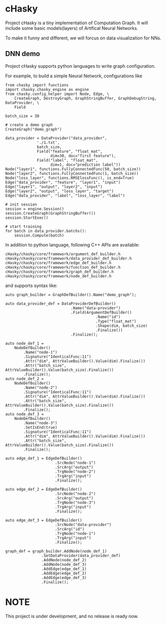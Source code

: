 # cHasky
Project cHasky is a tiny implementation of Computation Graph. It will include some basic models(layers) of Artifical Neural Networks.

To make it funny and different, we will forcus on data visualization for NNs.

## DNN demo

Project cHasky supports python languages to write graph configuration.

For example, to build a simple Neural Network, configurations like

    from chasky import functions
    import chasky.chasky_engine as engine
    from chasky.config_helper import Node, Edge, \
        CreateGraph, DestroyGraph, GraphStringBuffer, GraphDebugString, DataProvider, \
        Field

    batch_size = 30

    # create a demo graph
    CreateGraph("demo_graph")

    data_provider = DataProvider("data_provider",
                  './1.txt',
                  batch_size,
                  Field("feature", "float_mat",
                        dim=30, doc="first feature"),
                  Field("label", "float_mat",
                        dim=1, doc="prediction label"))
    Node("layer1", functions.FullyConnectedFunc(50, batch_size))
    Node("layer2", functions.FullyConnectedFunc(1, batch_size))
    Node("loss_layer", functions.RMSElossFunc(), is_end=True)
    Edge("data_provider", "feature", "layer1", "input")
    Edge("layer1", "output", "layer2", "input")
    Edge("layer2", "output", "loss_layer", "target")
    Edge("data_provider", "label", "loss_layer", "label")

    # init session
    session = engine.Session()
    session.CreateGraph(GraphStringBuffer())
    session.StartExec()

    # start training
    for batch in data_provider.batchs():
        session.Compute(batch)


In addition to python language, following C++ APIs are available:

    cHasky/chasky/core/framework/argument_def_builder.h
    cHasky/chasky/core/framework/data_provider_def_builder.h
    cHasky/chasky/core/framework/edge_def_builder.h
    cHasky/chasky/core/framework/function_def_builder.h
    cHasky/chasky/core/framework/graph_def_builder.h
    cHasky/chasky/core/framework/node_def_builder.h

and supports syntax like:

    auto graph_builder = GraphDefBuilder().Name("demo_graph");

    auto data_provider_def = DataProviderDefBuilder()
                                 .Name("data-provider")
                                 .Field(ArgumentDefBuilder()
                                            .Name("id")
                                            .Type("float_mat")
                                            .Shape(dim, batch_size)
                                            .Finalize())
                                 .Finalize();

    auto node_def_1 =
        NodeDefBuilder()
            .Name("node-1")
            .Signature("IdenticalFunc:11")
            .Attr("dim", AttrValueBuilder().Value(dim).Finalize())
            .Attr("batch_size", AttrValueBuilder().Value(batch_size).Finalize())
            .Finalize();
    auto node_def_2 =
        NodeDefBuilder()
            .Name("node-2")
            .Signature("IdenticalFunc:11")
            .Attr("dim", AttrValueBuilder().Value(dim).Finalize())
            .Attr("batch_size", AttrValueBuilder().Value(batch_size).Finalize())
            .Finalize();
    auto node_def_3 =
        NodeDefBuilder()
            .Name("node-3")
            .SetIsEnd(true)
            .Signature("IdenticalFunc:11")
            .Attr("dim", AttrValueBuilder().Value(dim).Finalize())
            .Attr("batch_size", AttrValueBuilder().Value(batch_size).Finalize())
            .Finalize();

    auto edge_def_1 = EdgeDefBuilder()
                          .SrcNode("node-1")
                          .SrcArg("output")
                          .TrgNode("node-2")
                          .TrgArg("input")
                          .Finalize();

    auto edge_def_2 = EdgeDefBuilder()
                          .SrcNode("node-2")
                          .SrcArg("output")
                          .TrgNode("node-3")
                          .TrgArg("input")
                          .Finalize();

    auto edge_def_3 = EdgeDefBuilder()
                          .SrcNode("data-provider")
                          .SrcArg("id")
                          .TrgNode("node-1")
                          .TrgArg("input")
                          .Finalize();

    graph_def = graph_builder.AddNode(node_def_1)
                    .SetDataProvider(data_provider_def)
                    .AddNode(node_def_2)
                    .AddNode(node_def_3)
                    .AddEdge(edge_def_1)
                    .AddEdge(edge_def_2)
                    .AddEdge(edge_def_3)
                    .Finalize();

# NOTE

This project is under development, and no release is ready now.

